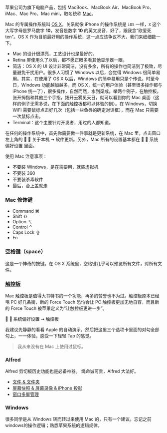 苹果公司为旗下电脑产品，包括 MacBook、MacBook Air、MacBook Pro、iMac、Mac Pro、Mac mini，取名统称 [Mac](http://www.apple.com/mac/)。

Mac 的专属操作系统叫 [OS X](http://www.apple.com/osx/)，关系就像 iPhone 的操作系统是 `iOS` 一样，`X` 这个大写字母是罗马数字 **10**，发音是数字 **10** 的英文发音，好了，跟我念“欧爱死 ten”。OS X 作为目前最好用的操作系统，这一点应该争议不大，我们来细细数一下。

- Mac 的设计很漂亮，工艺设计也是最好的。
- Retina 屏使用久了以后，都不愿正眼多看其他显示器一眼。
- 简洁：OS X 的 UI 设计非常简洁，没有多余，所有的操作也简洁到了极致，尽量避免干扰用户。很多人习惯了 Windows 以后，会觉得 Windows 很简单易用。其实，在使用了 OS X 以后，Windows 的简单易用只是个传说。时至今日，Windows 功能越加越多，而 OS X，统一的用户体验（甚至很多操作都与 iPhone 统一了），很多操作，自然而然，水到渠成。举两个例子，在触控板，张开拇指和其他三个手指，拨开云雾见天日，就可以看到你的 Mac 桌面（这样的例子无需多说，在下面的触控板都可以体验的到）。在 Windows，切换 WiFi 需要鼠标点击好几次（包括一些鱼唇的确定对话框），而在 Mac 只需要一次鼠标点击。
- Terminal：这个主要针对开发者，用过的人都知道。

在任何的操作系统中，首先你需要做一件事就是更新系统，在 Mac 里，点击窗口左上角的  ➞ 关于本机 ➞ 软件更新。另外，Mac 所有的设置基本都在  ➞ 系统偏好设置 里面。

使用 Mac 注意事项：

- 不要装 Windows，是在需要用，就装虚拟机
- 不要装 360
- 不要装杀毒软件
- 最后，合上盖就走

### Mac 修饰键

- Command ⌘
- Shift ⇧
- Option ⌥
- Control ⌃
- Caps Lock ⇪
- Fn

### 空格键（space）
这是一个神奇的按键。在 OS X 系统里，空格键几乎可以预览所有文件，对所有文件。

### [触控板](https://support.apple.com/zh-cn/HT204352)
Mac 触控板是值得大书特书的一个功能，再多的赞誉也不为过。触控板原本已经甩 PC 好几条街，新的 Force Touch 恐怕会让 PC 触控板更加无地自容，而且新的 Force Touch 被苹果定义为“让触控板更进一步”。

 ➞ 系统偏好设置 ➞ 触控板

我建议先静静的看看 Apple 的自动演示，然后把这里三个选项卡里面的对勾全部勾上，一一体验，感受一下轻轻 Tap 的感觉。

> 我从来没有在 Mac 上使用过鼠标。

### Alfred
Alfred 剪切板历史功能也是必备神器。
绳命诚可贵，Alfred 大法好。


- [文件 & 文件夹](file.md)
- [屏幕快照 & 屏幕录像 & iPhone 投影](price-screen.md)
- [窗口多屏管理](multiple-screen.md)

### Windows
很多同学是从 Windows 转而转过来使用 Mac 的，只有一个建议。忘记之前windows的操作逻辑；熟悉苹果系统的逻辑规律。